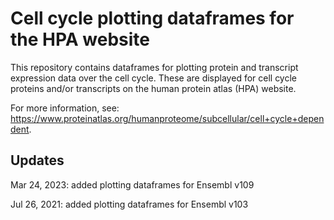# Cell cycle plotting dataframes for the HPA website
This repository contains dataframes for plotting protein and transcript expression data over the cell cycle. These are displayed for cell cycle proteins and/or transcripts on the human protein atlas (HPA) website.

For more information, see: https://www.proteinatlas.org/humanproteome/subcellular/cell+cycle+dependent.

## Updates

Mar 24, 2023: added plotting dataframes for Ensembl v109

Jul 26, 2021: added plotting dataframes for Ensembl v103
